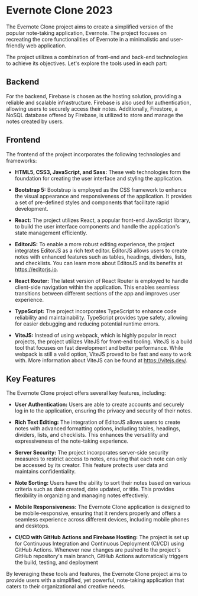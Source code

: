 
# Evernote Clone 2023

The Evernote Clone project aims to create a simplified version of the popular note-taking application, Evernote. The project focuses on recreating the core functionalities of Evernote in a minimalistic and user-friendly web application.

The project utilizes a combination of front-end and back-end technologies to achieve its objectives. Let's explore the tools used in each part:

## Backend
For the backend, Firebase is chosen as the hosting solution, providing a reliable and scalable infrastructure. Firebase is also used for authentication, allowing users to securely access their notes. Additionally, Firestore, a NoSQL database offered by Firebase, is utilized to store and manage the notes created by users.

## Frontend
The frontend of the project incorporates the following technologies and frameworks:

- **HTML5, CSS3, JavaScript, and Sass:** These web technologies form the foundation for creating the user interface and styling the application.

- **Bootstrap 5:** Bootstrap is employed as the CSS framework to enhance the visual appearance and responsiveness of the application. It provides a set of pre-defined styles and components that facilitate rapid development.

- **React:** The project utilizes React, a popular front-end JavaScript library, to build the user interface components and handle the application's state management efficiently.

- **EditorJS:** To enable a more robust editing experience, the project integrates EditorJS as a rich text editor. EditorJS allows users to create notes with enhanced features such as tables, headings, dividers, lists, and checklists. You can learn more about EditorJS and its benefits at https://editorjs.io.

- **React Router:** The latest version of React Router is employed to handle client-side navigation within the application. This enables seamless transitions between different sections of the app and improves user experience.

- **TypeScript:** The project incorporates TypeScript to enhance code reliability and maintainability. TypeScript provides type safety, allowing for easier debugging and reducing potential runtime errors.

- **ViteJS:** Instead of using webpack, which is highly popular in react projects, the project utilizes ViteJS for front-end tooling. ViteJS is a build tool that focuses on fast development and better performance. While webpack is still a valid option, ViteJS proved to be fast and easy to work with. More information about ViteJS can be found at https://vitejs.dev/.

## Key Features
The Evernote Clone project offers several key features, including:

- **User Authentication:** Users are able to create accounts and securely log in to the application, ensuring the privacy and security of their notes.

- **Rich Text Editing:** The integration of EditorJS allows users to create notes with advanced formatting options, including tables, headings, dividers, lists, and checklists. This enhances the versatility and expressiveness of the note-taking experience.

- **Server Security:** The project incorporates server-side security measures to restrict access to notes, ensuring that each note can only be accessed by its creator. This feature protects user data and maintains confidentiality.

- **Note Sorting:** Users have the ability to sort their notes based on various criteria such as date created, date updated, or title. This provides flexibility in organizing and managing notes effectively.

- **Mobile Responsiveness:** The Evernote Clone application is designed to be mobile-responsive, ensuring that it renders properly and offers a seamless experience across different devices, including mobile phones and desktops.

- **CI/CD with GitHub Actions and Firebase Hosting:** The project is set up for Continuous Integration and Continuous Deployment (CI/CD) using GitHub Actions. Whenever new changes are pushed to the project's GitHub repository's main branch, GitHub Actions automatically triggers the build, testing, and deployment

By leveraging these tools and features, the Evernote Clone project aims to provide users with a simplified, yet powerful, note-taking application that caters to their organizational and creative needs.

